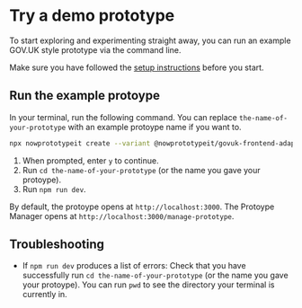 # Try a demo prototype

To start exploring and experimenting straight away, you can run an example GOV.UK style prototype via the command line.

Make sure you have followed the [setup instructions](/setup) before you start. 

## Run the example protoype

In your terminal, run the following command. You can replace `the-name-of-your-prototype` with an example protoype name if you want to.

```bash
npx nowprototypeit create --variant @nowprototypeit/govuk-frontend-adaptor the-name-of-your-prototype
```

1. When prompted, enter `y` to continue.
1. Run `cd the-name-of-your-prototype` (or the name you gave your protoype).
1. Run `npm run dev`.

By default, the protoype opens at `http://localhost:3000`. The Protoype Manager opens at `http://localhost:3000/manage-prototype`.

## Troubleshooting

* If `npm run dev` produces a list of errors: Check that you have successfully run `cd the-name-of-your-prototype` (or the name you gave your protoype). You can run `pwd` to see the directory your terminal is currently in.